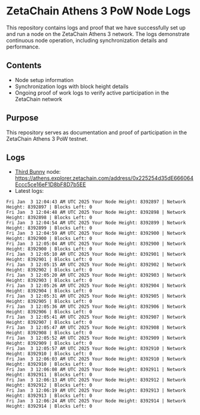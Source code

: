 # ZetaChain Athens 3 PoW Node Logs
This repository contains logs and proof that we have successfully set up and run a node on the ZetaChain Athens 3 network. The logs demonstrate continuous node operation, including synchronization details and performance.

## Contents
- Node setup information
- Synchronization logs with block height details
- Ongoing proof of work logs to verify active participation in the ZetaChain network

## Purpose
This repository serves as documentation and proof of participation in the ZetaChain Athens 3 PoW testnet.

## Logs

- [Third Bunny](https://thirdbunny.xyz/) node: https://athens.explorer.zetachain.com/address/0x225254d35dE666064Eccc5ce16eF1D8bF8D7b5EE
- Latest logs:
```
Fri Jan  3 12:04:43 AM UTC 2025 Your Node Height: 8392897 | Network Height: 8392897 | Blocks Left: 0
Fri Jan  3 12:04:48 AM UTC 2025 Your Node Height: 8392898 | Network Height: 8392898 | Blocks Left: 0
Fri Jan  3 12:04:54 AM UTC 2025 Your Node Height: 8392899 | Network Height: 8392899 | Blocks Left: 0
Fri Jan  3 12:04:59 AM UTC 2025 Your Node Height: 8392900 | Network Height: 8392900 | Blocks Left: 0
Fri Jan  3 12:05:04 AM UTC 2025 Your Node Height: 8392900 | Network Height: 8392900 | Blocks Left: 0
Fri Jan  3 12:05:10 AM UTC 2025 Your Node Height: 8392901 | Network Height: 8392901 | Blocks Left: 0
Fri Jan  3 12:05:15 AM UTC 2025 Your Node Height: 8392902 | Network Height: 8392902 | Blocks Left: 0
Fri Jan  3 12:05:20 AM UTC 2025 Your Node Height: 8392903 | Network Height: 8392903 | Blocks Left: 0
Fri Jan  3 12:05:26 AM UTC 2025 Your Node Height: 8392904 | Network Height: 8392904 | Blocks Left: 0
Fri Jan  3 12:05:31 AM UTC 2025 Your Node Height: 8392905 | Network Height: 8392905 | Blocks Left: 0
Fri Jan  3 12:05:36 AM UTC 2025 Your Node Height: 8392906 | Network Height: 8392906 | Blocks Left: 0
Fri Jan  3 12:05:41 AM UTC 2025 Your Node Height: 8392907 | Network Height: 8392907 | Blocks Left: 0
Fri Jan  3 12:05:47 AM UTC 2025 Your Node Height: 8392908 | Network Height: 8392908 | Blocks Left: 0
Fri Jan  3 12:05:52 AM UTC 2025 Your Node Height: 8392909 | Network Height: 8392909 | Blocks Left: 0
Fri Jan  3 12:05:57 AM UTC 2025 Your Node Height: 8392910 | Network Height: 8392910 | Blocks Left: 0
Fri Jan  3 12:06:03 AM UTC 2025 Your Node Height: 8392910 | Network Height: 8392910 | Blocks Left: 0
Fri Jan  3 12:06:08 AM UTC 2025 Your Node Height: 8392911 | Network Height: 8392911 | Blocks Left: 0
Fri Jan  3 12:06:13 AM UTC 2025 Your Node Height: 8392912 | Network Height: 8392912 | Blocks Left: 0
Fri Jan  3 12:06:19 AM UTC 2025 Your Node Height: 8392913 | Network Height: 8392913 | Blocks Left: 0
Fri Jan  3 12:06:24 AM UTC 2025 Your Node Height: 8392914 | Network Height: 8392914 | Blocks Left: 0
```
